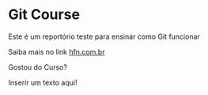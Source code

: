 # Git Course

Este é um reportório teste para ensinar como Git funcionar

Saiba mais no link [hfn.com.br](http://hfn.com.br)

Gostou do Curso?

Inserir um texto aqui!
